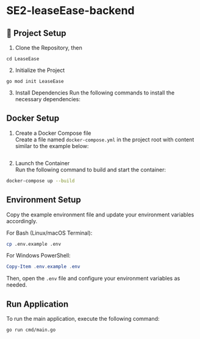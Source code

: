 # SE2-leaseEase-backend

## 📂 Project Setup

1. Clone the Repository, then

`cd LeaseEase`

2. Initialize the Project

`go mod init LeaseEase`

3. Install Dependencies
   Run the following commands to install the necessary dependencies:

## Docker Setup

1. Create a Docker Compose file  
Create a file named `docker-compose.yml` in the project root with content similar to the example below:
```yaml

```

2. Launch the Container  
Run the following command to build and start the container:
```bash
docker-compose up --build
```

## Environment Setup

Copy the example environment file and update your environment variables accordingly.

For Bash (Linux/macOS Terminal):
```bash
cp .env.example .env
```
For Windows PowerShell:
```powershell
Copy-Item .env.example .env
```

Then, open the `.env` file and configure your environment variables as needed.

## Run Application

To run the main application, execute the following command:

```bash
go run cmd/main.go
```